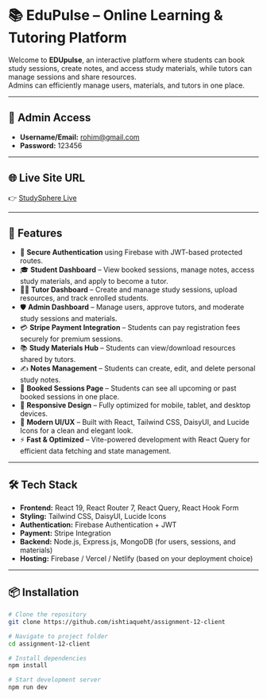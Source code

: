 # 📚 EduPulse – Online Learning & Tutoring Platform

Welcome to **EDUpulse**, an interactive platform where students can book study sessions, create notes, and access study materials, while tutors can manage sessions and share resources.  
Admins can efficiently manage users, materials, and tutors in one place.

---

## 🔑 Admin Access
- **Username/Email:** rohim@gmail.com  
- **Password:** 123456 

---

## 🌐 Live Site URL
👉 [StudySphere Live](https://your-live-site-link.com)

---

## 🚀 Features
- 🔐 **Secure Authentication** using Firebase with JWT-based protected routes.  
- 🎓 **Student Dashboard** – View booked sessions, manage notes, access study materials, and apply to become a tutor.  
- 👨‍🏫 **Tutor Dashboard** – Create and manage study sessions, upload resources, and track enrolled students.  
- 🛡️ **Admin Dashboard** – Manage users, approve tutors, and moderate study sessions and materials.  
- 💳 **Stripe Payment Integration** – Students can pay registration fees securely for premium sessions.  
- 📚 **Study Materials Hub** – Students can view/download resources shared by tutors.  
- ✍️ **Notes Management** – Students can create, edit, and delete personal study notes.  
- 📅 **Booked Sessions Page** – Students can see all upcoming or past booked sessions in one place.  
- 📱 **Responsive Design** – Fully optimized for mobile, tablet, and desktop devices.  
- 🎨 **Modern UI/UX** – Built with React, Tailwind CSS, DaisyUI, and Lucide Icons for a clean and elegant look.  
- ⚡ **Fast & Optimized** – Vite-powered development with React Query for efficient data fetching and state management.  

---

## 🛠️ Tech Stack
- **Frontend:** React 19, React Router 7, React Query, React Hook Form  
- **Styling:** Tailwind CSS, DaisyUI, Lucide Icons  
- **Authentication:** Firebase Authentication + JWT  
- **Payment:** Stripe Integration  
- **Backend:** Node.js, Express.js, MongoDB (for users, sessions, and materials)  
- **Hosting:** Firebase / Vercel / Netlify (based on your deployment choice)  

---

## 📦 Installation
```bash
# Clone the repository
git clone https://github.com/ishtiaqueht/assignment-12-client

# Navigate to project folder
cd assignment-12-client

# Install dependencies
npm install

# Start development server
npm run dev
